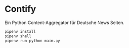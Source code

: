 # Contify 
Ein Python Content-Aggregator für Deutsche News Seiten.
```bash
pipenv install
pipenv shell
pipenv run python main.py
```